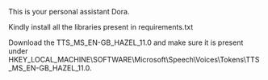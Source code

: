 This is your personal assistant Dora. 

Kindly install all the libraries present in requirements.txt

Download the TTS_MS_EN-GB_HAZEL_11.0 and make sure it is present under HKEY_LOCAL_MACHINE\\SOFTWARE\\Microsoft\\Speech\\Voices\\Tokens\\TTS_MS_EN-GB_HAZEL_11.0.
